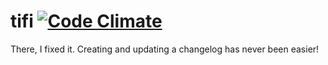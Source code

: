 tifi [![Code Climate](https://codeclimate.com/github/PhilG/tifi.png)](https://codeclimate.com/github/PhilG/tifi)
====

There, I fixed it. Creating and updating a changelog has never been easier!